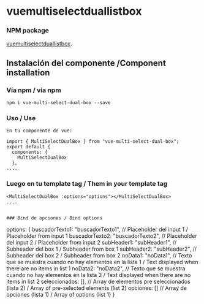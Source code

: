 # vuemultiselectduallistbox

### NPM package
[vuemultiselectduallistbox](https://www.npmjs.com/package/vue-multi-select-dual-box/v/0.1.0).

## Instalación del componente /Component installation

### Vía npm / via npm

```
npm i vue-multi-select-dual-box --save
```

### Uso / Use

```
En tu componente de vue:

import { MultiSelectDualBox } from "vue-multi-select-dual-box";
export default {
  components: {
    MultiSelectDualBox
  },
....

```
### Luego en tu template tag / Them in your template tag

```
<MultiSelectDualBox :options="options"></MultiSelectDualBox>
....


### Bind de opciones / Bind options
```
options: {
    buscadorTexto1: "buscadorTexto1", // Placeholder del input 1 / Placeholder from input 1
    buscadorTexto2: "buscadorTexto2", // Placeholder del input 2 / Placeholder from input 2
    subHeader1: "subHeader1", // Subheader del box 1 / Subheader from box 1
    subHeader2: "subHeader2", // Subheader del box 2 / Subheader from box 2
    noData1:
        "noData1", // Texto que se muestra cuando no hay elementos en la lista 1 / Text displayed when there are no items in list 1
    noData2:
        "noData2", // Texto que se muestra cuando no hay elementos en la lista 2 / Text displayed when there are no items in list 2
    seleccionados: [], // Array de elementos pre seleccionados (lista 2) / Array of pre-selected elements (list 2)
    opciones: [] // Array de opciones (lista 1) / Array of options (list 1)
    }
```


